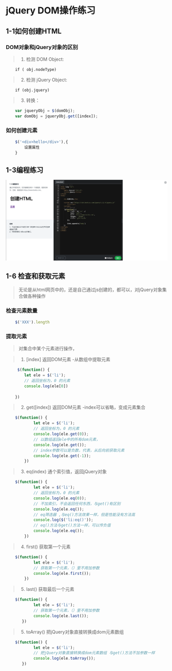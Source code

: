 # jQuery DOM操作练习

## 1-1如何创建HTML

### DOM对象和jQuery对象的区别

> 1. 检测 DOM Object: 
```
    if ( obj.nodeType)
```
> 2. 检测 jQuery Object: 
```
    if (obj.jquery)
```
> 3. 转换：
```javascript
    var jqueryObj = $(domObj);
    var domObj = jqueryObj.get([index]);
```
### 如何创建元素
```javascript
    $('<div>hello</div>'),{
        设置属性
    }
```
## 1-3编程练习

![编程练习](./1-3编程练习/1-3.png)

## 1-6 检查和获取元素

>  无论是从html网页中的，还是自己通过js创建的，都可以，对jQuery对象集合做各种操作

### 检查元素数量
```javascript
    $('XXX').length
```
### 提取元素

> 对集合中某个元素进行操作，

> 1. [index] 返回DOM元素 -从数组中提取元素
```javascript
     $(function() {
        let ele = $('li');
        // 返回坐标为，0 的元素
        console.log(ele[0])

    })
```

> 2. get([index]) 返回DOM元素 -index可以省略，变成元素集合
```javascript
    $(function() {
            let ele = $('li');
            // 返回坐标为，0 的元素
            console.log(ele.get(0));
            // 以数组返回ele中的所有dom元素，
            console.log(ele.get());
            // index参数可以是负数，代表，从后向前获取元素
            console.log(ele.get(-1));
        })
```

> 3. eq(index) 通个索引值，返回jQuery对象
```javascript
    $(function() {
            let ele = $('li');
            // 返回坐标为，0 的元素
            console.log(ele.eq(0));
            // 不加索引，不会返回任何东西，与get()有区别
            console.log(ele.eq());  
            // eq筛选器 ,与eq()方法效果一样，但是性能没有方法高
            console.log($('li:eq()'));
            // eq()方法与get()方法一样，可以传负值
            console.log(ele.eq());
        })
```

> 4. first() 获取第一个元素
```javascript
    $(function() {
            let ele = $('li');
            // 获取第一个元素，（）里不用加参数
            console.log(ele.first());
        })
```

> 5. last() 获取最后一个元素
```javascript
    $(function() {
            let ele = $('li');
            // 获取第一个元素，（）里不用加参数
            console.log(ele.last());
       })
```

> 5. toArray() 把jQuery对象直接转换成dom元素数组
```javascript
    $(function() {
            let ele = $('li');
            // 把jQuery对象直接转换成dom元素数组 与get()方法不加参数一样
            console.log(ele.toArray());
       })
```